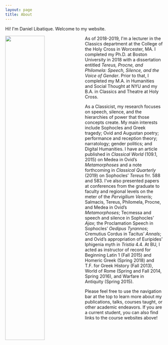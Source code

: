 ```yaml
---
layout: page
title: About
---
```


Hi! I'm Daniel Libatique. Welcome to my website.

<img align="left" src="../images/headshot.jpg" style="float" style="padding: 0px 20px 0px 0px" width="50%">

As of 2018-2019, I'm a lecturer in the Classics department at the College of the Holy Cross in Worcester, MA. I completed my Ph.D. at Boston University in 2018 with a dissertation entitled *Tereus, Procne, and Philomela: Speech, Silence, and the Voice of Gender*. Prior to that, I completed my M.A. in Humanities and Social Thought at NYU and my B.A. in Classics and Theatre at Holy Cross.

As a Classicist, my research focuses on speech, silence, and the hierarchies of power that those concepts create. My main interests include Sophocles and Greek tragedy; Ovid and Augustan poetry; performance and reception theory; narratology; gender politics; and Digital Humanities. I have an article published in *Classical World* (109.1, 2015) on Medea in Ovid’s *Metamorphoses* and a note forthcoming in *Classical Quarterly* (2019) on Sophocles’ *Tereus* frr. 588 and 583. I've also presented papers at conferences from the graduate to faculty and regional levels on the meter of the *Pervigilium Veneris*; Salmacis, Tereus, Philomela, Procne, and Medea in Ovid’s *Metamorphoses*; Tecmessa and speech and silence in Sophocles’ *Ajax*; the Proclamation Speech in Sophocles’ *Oedipus Tyrannos*; Cremutius Cordus in Tacitus’ *Annals*; and Ovid’s appropriation of Euripides’ Iphigenia myth in *Tristia* 4.4. At BU, I acted as instructor of record for Beginning Latin 1 (Fall 2015) and Homeric Greek (Spring 2018) and T.F. for Greek History (Fall 2013), World of Rome (Spring and Fall 2014, Spring 2016), and Warfare in Antiquity (Spring 2015).

Please feel free to use the navigation bar at the top to learn more about my publications, talks, courses taught, or other academic endeavors. If you are a current student, you can also find links to the course websites above!

